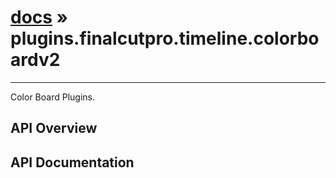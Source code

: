 # [docs](index.md) » plugins.finalcutpro.timeline.colorboardv2
---

Color Board Plugins.

## API Overview

## API Documentation

